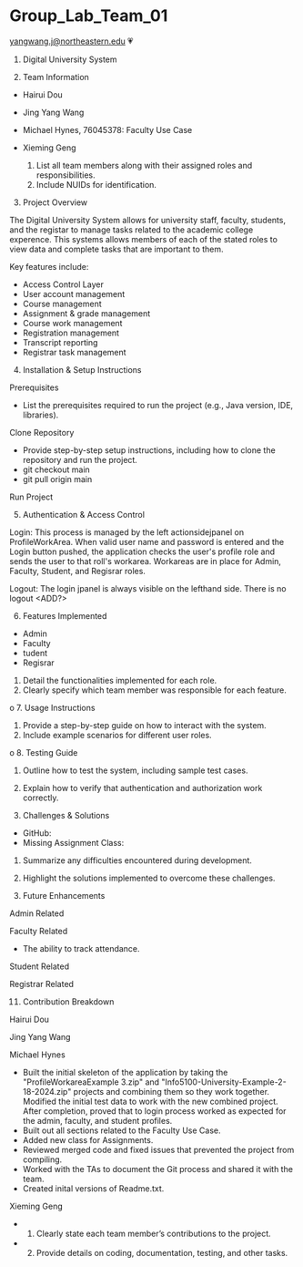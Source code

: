 # Group_Lab_Team_01
yangwang.j@northeastern.edu 💗

1. Digital University System


2. Team Information
- Hairui Dou
- Jing Yang Wang
- Michael Hynes, 76045378: Faculty Use Case
- Xieming Geng

  1. List all team members along with their assigned roles and responsibilities.
  2. Include NUIDs for identification.


3. Project Overview

The Digital University System allows for university staff, faculty, students, and the registar to manage tasks related to the academic college experence.  This systems allows members of each of the stated roles to view data and complete tasks that are important to them.

Key features include:
- Access Control Layer
- User account management
- Course management
- Assignment & grade management
- Course work management
- Registration management
- Transcript reporting
- Registrar task management


4. Installation & Setup Instructions

Prerequisites
- List the prerequisites required to run the project (e.g., Java version, IDE, libraries).
  
Clone Repository
- Provide step-by-step setup instructions, including how to clone the repository and
  run the project.
- git checkout main
- git pull origin main
  
Run Project


5. Authentication & Access Control

Login: This process is managed by the left actionsidejpanel on ProfileWorkArea.  When valid user name and password is entered and the Login button pushed, the application checks the user's profile role and sends the user to that roll's workarea. Workareas are in place for Admin, Faculty, Student, and Regisrar roles.

Logout: The login jpanel is always visible on the lefthand side.  There is no logout <ADD?>

6. Features Implemented
- Admin
- Faculty
- tudent
- Regisrar

1. Detail the functionalities implemented for each role.
2. Clearly specify which team member was responsible for each feature.


o 7. Usage Instructions
1. Provide a step-by-step guide on how to interact with the system.
2. Include example scenarios for different user roles.


o 8. Testing Guide
1. Outline how to test the system, including sample test cases.
2. Explain how to verify that authentication and authorization work correctly.


9. Challenges & Solutions
- GitHub: 
- Missing Assignment Class: 

1. Summarize any difficulties encountered during development.
2. Highlight the solutions implemented to overcome these challenges.


10. Future Enhancements

Admin Related

Faculty Related
  - The ability to track attendance.

Student Related

Registrar Related


11. Contribution Breakdown

Hairui Dou

Jing Yang Wang

Michael Hynes
  - Built the initial skeleton of the application by taking the "ProfileWorkareaExample 3.zip" and "Info5100-University-Example-2-18-2024.zip" projects and combining them so they work together.  Modified the initial test data to work with the new combined project.  After completion, proved that to login process worked as expected for the admin, faculty, and student profiles.
  - Built out all sections related to the Faculty Use Case.
  - Added new class for Assignments.
  - Reviewed merged code and fixed issues that prevented the project from compiling.
  - Worked with the TAs to document the Git process and shared it with the team.
  - Created inital versions of Readme.txt.

Xieming Geng

- 1. Clearly state each team member’s contributions to the project.
- 2. Provide details on coding, documentation, testing, and other tasks.

